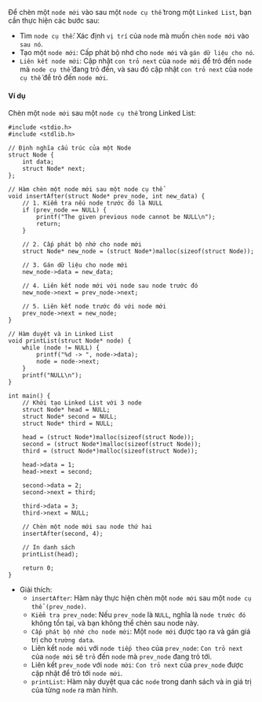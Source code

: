 Để chèn một `node mới` vào sau một `node cụ thể` trong một `Linked List`, bạn cần thực hiện các bước sau:

- Tìm `node cụ thể`: Xác định `vị trí` của `node` mà muốn `chèn` `node mới` vào `sau nó`.
- Tạo một `node mới`: Cấp phát bộ nhớ cho `node mới` và `gán dữ liệu cho nó`.
- `Liên kết node mới`: Cập nhật `con trỏ next` của `node mới` để trỏ đến `node` mà `node cụ thể` đang trỏ đến, và sau đó cập nhật `con trỏ next` của `node cụ thể` để trỏ đến `node mới`.
#### Ví dụ
Chèn một `node mới` sau một `node cụ thể` trong Linked List:
```
#include <stdio.h>
#include <stdlib.h>

// Định nghĩa cấu trúc của một Node
struct Node {
    int data;
    struct Node* next;
};

// Hàm chèn một node mới sau một node cụ thể
void insertAfter(struct Node* prev_node, int new_data) {
    // 1. Kiểm tra nếu node trước đó là NULL
    if (prev_node == NULL) {
        printf("The given previous node cannot be NULL\n");
        return;
    }

    // 2. Cấp phát bộ nhớ cho node mới
    struct Node* new_node = (struct Node*)malloc(sizeof(struct Node));

    // 3. Gán dữ liệu cho node mới
    new_node->data = new_data;

    // 4. Liên kết node mới với node sau node trước đó
    new_node->next = prev_node->next;

    // 5. Liên kết node trước đó với node mới
    prev_node->next = new_node;
}

// Hàm duyệt và in Linked List
void printList(struct Node* node) {
    while (node != NULL) {
        printf("%d -> ", node->data);
        node = node->next;
    }
    printf("NULL\n");
}

int main() {
    // Khởi tạo Linked List với 3 node
    struct Node* head = NULL;
    struct Node* second = NULL;
    struct Node* third = NULL;

    head = (struct Node*)malloc(sizeof(struct Node));
    second = (struct Node*)malloc(sizeof(struct Node));
    third = (struct Node*)malloc(sizeof(struct Node));

    head->data = 1;
    head->next = second;

    second->data = 2;
    second->next = third;

    third->data = 3;
    third->next = NULL;

    // Chèn một node mới sau node thứ hai
    insertAfter(second, 4);

    // In danh sách
    printList(head);

    return 0;
}
```
- Giải thích:
    - `insertAfter`: Hàm này thực hiện chèn một `node mới` sau một `node cụ thể (prev_node)`.
    - `Kiểm tra prev_node`: Nếu `prev_node` là `NULL`, nghĩa là `node trước đó` không tồn tại, và bạn không thể chèn sau node này.
    - `Cấp phát bộ nhớ cho node mới`: Một `node mới` được tạo ra và gán giá trị cho `trường data`.
    - Liên kết `node mới` với `node tiếp theo` của `prev_node`: `Con trỏ next` của `node mới` sẽ `trỏ` đến `node` mà `prev_node` đang trỏ tới.
    - Liên kết `prev_node` với `node mới`: `Con trỏ next` của `prev_node` được cập nhật để trỏ tới `node mới`.
    - `printList`: Hàm này duyệt qua các `node` trong danh sách và in giá trị của từng `node` ra màn hình.